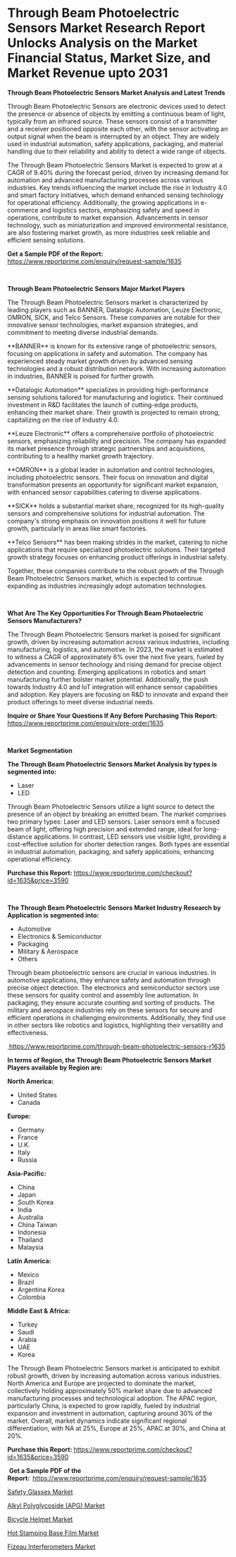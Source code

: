 <p><h1>Through Beam Photoelectric Sensors Market Research Report Unlocks Analysis on the Market Financial Status, Market Size, and Market Revenue upto 2031</h1></p><p><strong>Through Beam Photoelectric Sensors Market Analysis and Latest Trends</strong></p>
<p><p>Through Beam Photoelectric Sensors are electronic devices used to detect the presence or absence of objects by emitting a continuous beam of light, typically from an infrared source. These sensors consist of a transmitter and a receiver positioned opposite each other, with the sensor activating an output signal when the beam is interrupted by an object. They are widely used in industrial automation, safety applications, packaging, and material handling due to their reliability and ability to detect a wide range of objects.</p><p>The Through Beam Photoelectric Sensors Market is expected to grow at a CAGR of 9.40% during the forecast period, driven by increasing demand for automation and advanced manufacturing processes across various industries. Key trends influencing the market include the rise in Industry 4.0 and smart factory initiatives, which demand enhanced sensing technology for operational efficiency. Additionally, the growing applications in e-commerce and logistics sectors, emphasizing safety and speed in operations, contribute to market expansion. Advancements in sensor technology, such as miniaturization and improved environmental resistance, are also fostering market growth, as more industries seek reliable and efficient sensing solutions.</p></p>
<p><strong>Get a Sample PDF of the Report:&nbsp;</strong> <a href="https://www.reportprime.com/enquiry/request-sample/1635?utm_campaign=1133&utm_medium=2&utm_source=Github&utm_content=ia&utm_term=18102024&utm_id=through-beam-photoelectric-sensors">https://www.reportprime.com/enquiry/request-sample/1635</a></p>
<p>&nbsp;</p>
<p><strong>Through Beam Photoelectric Sensors Major Market Players</strong></p>
<p><p>The Through Beam Photoelectric Sensors market is characterized by leading players such as BANNER, Datalogic Automation, Leuze Electronic, OMRON, SICK, and Telco Sensors. These companies are notable for their innovative sensor technologies, market expansion strategies, and commitment to meeting diverse industrial demands.</p><p>**BANNER** is known for its extensive range of photoelectric sensors, focusing on applications in safety and automation. The company has experienced steady market growth driven by advanced sensing technologies and a robust distribution network. With increasing automation in industries, BANNER is poised for further growth.</p><p>**Datalogic Automation** specializes in providing high-performance sensing solutions tailored for manufacturing and logistics. Their continued investment in R&D facilitates the launch of cutting-edge products, enhancing their market share. Their growth is projected to remain strong, capitalizing on the rise of Industry 4.0.</p><p>**Leuze Electronic** offers a comprehensive portfolio of photoelectric sensors, emphasizing reliability and precision. The company has expanded its market presence through strategic partnerships and acquisitions, contributing to a healthy market growth trajectory.</p><p>**OMRON** is a global leader in automation and control technologies, including photoelectric sensors. Their focus on innovation and digital transformation presents an opportunity for significant market expansion, with enhanced sensor capabilities catering to diverse applications.</p><p>**SICK** holds a substantial market share, recognized for its high-quality sensors and comprehensive solutions for industrial automation. The company's strong emphasis on innovation positions it well for future growth, particularly in areas like smart factories.</p><p>**Telco Sensors** has been making strides in the market, catering to niche applications that require specialized photoelectric solutions. Their targeted growth strategy focuses on enhancing product offerings in industrial safety.</p><p>Together, these companies contribute to the robust growth of the Through Beam Photoelectric Sensors market, which is expected to continue expanding as industries increasingly adopt automation technologies.</p></p>
<p>&nbsp;</p>
<p><strong>What Are The Key Opportunities For Through Beam Photoelectric Sensors Manufacturers?</strong></p>
<p><p>The Through Beam Photoelectric Sensors market is poised for significant growth, driven by increasing automation across various industries, including manufacturing, logistics, and automotive. In 2023, the market is estimated to witness a CAGR of approximately 6% over the next five years, fueled by advancements in sensor technology and rising demand for precise object detection and counting. Emerging applications in robotics and smart manufacturing further bolster market potential. Additionally, the push towards Industry 4.0 and IoT integration will enhance sensor capabilities and adoption. Key players are focusing on R&D to innovate and expand their product offerings to meet diverse industrial needs.</p></p>
<p><strong>Inquire or Share Your Questions If Any Before Purchasing This Report:</strong> <a href="https://www.reportprime.com/enquiry/pre-order/1635?utm_campaign=1133&utm_medium=2&utm_source=Github&utm_content=ia&utm_term=18102024&utm_id=through-beam-photoelectric-sensors">https://www.reportprime.com/enquiry/pre-order/1635</a></p>
<p>&nbsp;</p>
<p><strong>Market Segmentation</strong></p>
<p><strong>The Through Beam Photoelectric Sensors Market Analysis by types is segmented into:</strong></p>
<p><ul><li>Laser</li><li>LED</li></ul></p>
<p><p>Through Beam Photoelectric Sensors utilize a light source to detect the presence of an object by breaking an emitted beam. The market comprises two primary types: Laser and LED sensors. Laser sensors emit a focused beam of light, offering high precision and extended range, ideal for long-distance applications. In contrast, LED sensors use visible light, providing a cost-effective solution for shorter detection ranges. Both types are essential in industrial automation, packaging, and safety applications, enhancing operational efficiency.</p></p>
<p><strong>Purchase this Report:&nbsp;</strong><a href="https://www.reportprime.com/checkout?id=1635&price=3590&utm_campaign=1133&utm_medium=2&utm_source=Github&utm_content=ia&utm_term=18102024&utm_id=through-beam-photoelectric-sensors">https://www.reportprime.com/checkout?id=1635&price=3590</a></p>
<p>&nbsp;</p>
<p><strong>The Through Beam Photoelectric Sensors Market Industry Research by Application is segmented into:</strong></p>
<p><ul><li>Automotive</li><li>Electronics & Semiconductor</li><li>Packaging</li><li>Military & Aerospace</li><li>Others</li></ul></p>
<p><p>Through beam photoelectric sensors are crucial in various industries. In automotive applications, they enhance safety and automation through precise object detection. The electronics and semiconductor sectors use these sensors for quality control and assembly line automation. In packaging, they ensure accurate counting and sorting of products. The military and aerospace industries rely on these sensors for secure and efficient operations in challenging environments. Additionally, they find use in other sectors like robotics and logistics, highlighting their versatility and effectiveness.</p></p>
<p><a href="https://www.reportprime.com/through-beam-photoelectric-sensors-r1635?utm_campaign=1133&utm_medium=2&utm_source=Github&utm_content=ia&utm_term=18102024&utm_id=through-beam-photoelectric-sensors">&nbsp;https://www.reportprime.com/through-beam-photoelectric-sensors-r1635</a></p>
<p><strong>In terms of Region, the Through Beam Photoelectric Sensors Market Players available by Region are:</strong></p>
<p>
    <p> <strong> North America: </strong>
        <ul>
            <li>United States</li>
            <li>Canada</li>
        </ul>
        </p> 
    <p> <strong> Europe: </strong>
        <ul>
            <li>Germany</li>
            <li>France</li>
            <li>U.K.</li>
            <li>Italy</li>
            <li>Russia</li>
        </ul>
        </p> 
    <p> <strong> Asia-Pacific: </strong>
        <ul>
            <li>China</li>
            <li>Japan</li>
            <li>South Korea</li>
            <li>India</li>
            <li>Australia</li>
            <li>China Taiwan</li>
            <li>Indonesia</li>
            <li>Thailand</li>
            <li>Malaysia</li>
        </ul>
        </p> 
    <p> <strong> Latin America: </strong>
        <ul>
            <li>Mexico</li>
            <li>Brazil</li>
            <li>Argentina Korea</li>
            <li>Colombia</li>
        </ul>
        </p> 
    <p> <strong> Middle East & Africa: </strong>
        <ul>
            <li>Turkey</li>
            <li>Saudi</li>
            <li>Arabia</li>
            <li>UAE</li>
            <li>Korea</li>
        </ul>
    </p>
    </p>
<p><p>The Through Beam Photoelectric Sensors market is anticipated to exhibit robust growth, driven by increasing automation across various industries. North America and Europe are projected to dominate the market, collectively holding approximately 50% market share due to advanced manufacturing processes and technological adoption. The APAC region, particularly China, is expected to grow rapidly, fueled by industrial expansion and investment in automation, capturing around 30% of the market. Overall, market dynamics indicate significant regional differentiation, with NA at 25%, Europe at 25%, APAC at 30%, and China at 20%.</p></p>
<p><strong>Purchase this Report: </strong><a href="https://www.reportprime.com/checkout?id=1635&price=3590&utm_campaign=1133&utm_medium=2&utm_source=Github&utm_content=ia&utm_term=18102024&utm_id=through-beam-photoelectric-sensors">https://www.reportprime.com/checkout?id=1635&price=3590</a></p>
<p>&nbsp;<strong>Get a Sample PDF of the Report:&nbsp;&nbsp;</strong><a href="https://www.reportprime.com/enquiry/request-sample/1635?utm_campaign=1133&utm_medium=2&utm_source=Github&utm_content=ia&utm_term=18102024&utm_id=through-beam-photoelectric-sensors">https://www.reportprime.com/enquiry/request-sample/1635</a></p>
<p><strong></strong></p>
<p><p><a href="https://github.com/lakeishabuahb/Market-Research-Report-List-1/blob/main/safety-glasses-market.md?utm_campaign=1133&utm_medium=2&utm_source=Github&utm_content=ia&utm_term=18102024&utm_id=through-beam-photoelectric-sensors">Safety Glasses Market</a></p><p><a href="https://www.linkedin.com/pulse/alkyl-polyglycoside-apg-market-revolution-2024-2031-trends-61q1c?utm_campaign=1133&utm_medium=2&utm_source=Github&utm_content=ia&utm_term=18102024&utm_id=through-beam-photoelectric-sensors">Alkyl Polyglycoside (APG) Market</a></p><p><a href="https://github.com/sandygraoj2/Market-Research-Report-List-1/blob/main/bicycle-helmet-market.md?utm_campaign=1133&utm_medium=2&utm_source=Github&utm_content=ia&utm_term=18102024&utm_id=through-beam-photoelectric-sensors">Bicycle Helmet Market</a></p><p><a href="https://www.linkedin.com/pulse/hot-stamping-base-film-market-evolution-regional-adaptations-s1rwc?utm_campaign=1133&utm_medium=2&utm_source=Github&utm_content=ia&utm_term=18102024&utm_id=through-beam-photoelectric-sensors">Hot Stamping Base Film Market</a></p><p><a href="https://issuu.com/reportprime-2/docs/fizeau-interferometers-market-size-_1942bb413590fb?utm_campaign=1133&utm_medium=2&utm_source=Github&utm_content=ia&utm_term=18102024&utm_id=through-beam-photoelectric-sensors">Fizeau Interferometers Market</a></p></p>